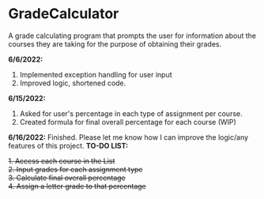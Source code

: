 # GradeCalculator
A grade calculating program that prompts the user for information about the courses they are taking for the purpose of obtaining their grades.

**6/6/2022:** 
  1. Implemented exception handling for user input
  2. Improved logic, shortened code.

**6/15/2022:** 
  1. Asked for user's percentage in each type of assignment per course.
  2. Created formula for final overall percentage for each course (WIP)
  
**6/16/2022:**
  Finished. Please let me know how I can improve the logic/any features of this project.
**TO-DO LIST:**

  ~~1. Access each course in the List~~ <br />
  ~~2. Input grades for each assignment type~~ <br />
  ~~3. Calculate final overall percentage~~ <br />
  ~~4. Assign a letter grade to that percentage~~
